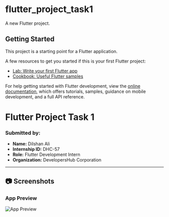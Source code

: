 # flutter_project_task1

A new Flutter project.

## Getting Started

This project is a starting point for a Flutter application.

A few resources to get you started if this is your first Flutter project:

- [Lab: Write your first Flutter app](https://docs.flutter.dev/get-started/codelab)
- [Cookbook: Useful Flutter samples](https://docs.flutter.dev/cookbook)

For help getting started with Flutter development, view the
[online documentation](https://docs.flutter.dev/), which offers tutorials,
samples, guidance on mobile development, and a full API reference.
# Flutter Project Task 1

### Submitted by:
- **Name:** Dilshan Ali  
- **Internship ID:** DHC-57  
- **Role:** Flutter Development Intern  
- **Organization:** DevelopersHub Corporation  

---

## 📷 Screenshots

### App Preview
![App Preview](screenshots/task1_app.png)
